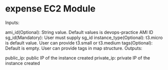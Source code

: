 expense EC2 Module
======================
Inputs:

ami_id(Optional): String value. Default values is devops-practice AMI ID
sg_id(Mandatory): User must supply sg_id
instance_type(Optional): t3.micro is default value. User can provide t3.small or t3.medium
tags(Optional): Default is empty. User can provide tags in map structure.
Outputs:

public_ip: public IP of the instance created
private_ip: private IP of the instance created